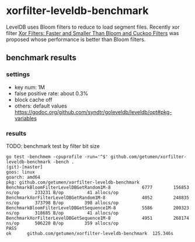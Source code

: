 # xorfilter-leveldb-benchmark

LevelDB uses Bloom filters to reduce to load segment files.
Recently xor filter [Xor Filters: Faster and Smaller Than Bloom and Cuckoo Filters](https://arxiv.org/abs/1912.08258) was proposed whose performance is better than Bloom filters.

## benchmark results
### settings
- key num: 1M
- false positive rate: about 0.3%
- block cache off
- others: default values https://godoc.org/github.com/syndtr/goleveldb/leveldb/opt#pkg-variables

### results
TODO: benchmark test by filter bit size

```
go test -benchmem -cpuprofile -run='^$' github.com/getumen/xorfilter-leveldb-benchmark -bench .                                                                                                                                                                                                                                                           (git)-[master]
goos: linux
goarch: amd64
pkg: github.com/getumen/xorfilter-leveldb-benchmark
BenchmarkBloomFilterLevelDBGetRandom1M-8     	    6777	    156853 ns/op	  233231 B/op	      41 allocs/op
BenchmarkXorFilterLevelDBGetRandom1M-8       	    4052	    248835 ns/op	  373798 B/op	     398 allocs/op
BenchmarkBloomFilterLevelDBGetSequence1M-8   	    5586	    200323 ns/op	  318685 B/op	      41 allocs/op
BenchmarkXorFilterLevelDBGetSequence1M-8     	    4951	    268174 ns/op	  506220 B/op	     359 allocs/op
PASS
ok  	github.com/getumen/xorfilter-leveldb-benchmark	125.346s
```
